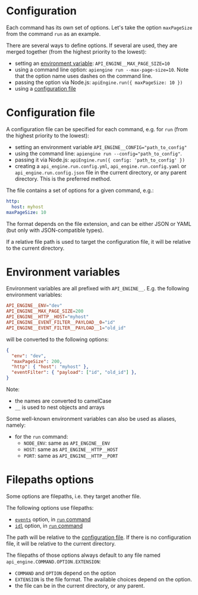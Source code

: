 # Configuration

Each command has its own set of options.
Let's take the option `maxPageSize` from the command `run` as an example.

There are several ways to define options.
If several are used, they are merged together (from the highest priority to
the lowest):
  - setting an [environment variable](#environment-variables):
    `API_ENGINE__MAX_PAGE_SIZE=10`
  - using a command line option: `apiengine run --max-page-size=10`.
    Note that the option name uses dashes on the command line.
  - passing the option via Node.js: `apiEngine.run({ maxPageSize: 10 })`
  - using a [configuration file](#configuration-file)

# Configuration file

A configuration file can be specified for each command, e.g. for `run`
(from the highest priority to the lowest):
  - setting an environment variable `API_ENGINE__CONFIG="path_to_config"`
  - using the command line: `apiengine run --config="path_to_config"`.
  - passing it via Node.js: `apiEngine.run({ config: 'path_to_config' })`
  - creating a `api_engine.run.config.yml`, `api_engine.run.config.yaml` or
    `api_engine.run.config.json` file in the current directory, or any parent
    directory. This is the preferred method.

The file contains a set of options for a given command, e.g.:

```yml
http:
  host: myhost
maxPageSize: 10
```

The format depends on the file extension, and can be either JSON or YAML
(but only with JSON-compatible types).

If a relative file path is used to target the configuration file, it will be
relative to the current directory.

# Environment variables

Environment variables are all prefixed with `API_ENGINE__`.
E.g. the following environment variables:

```toml
API_ENGINE__ENV="dev"
API_ENGINE__MAX_PAGE_SIZE=200
API_ENGINE__HTTP__HOST="myhost"
API_ENGINE__EVENT_FILTER__PAYLOAD__0="id"
API_ENGINE__EVENT_FILTER__PAYLOAD__1="old_id"
```

will be converted to the following options:

```json
{
  "env": "dev",
  "maxPageSize": 200,
  "http": { "host": "myhost" },
  "eventFilter": { "payload": ["id", "old_id"] },
}
```

Note:
  - the names are converted to camelCase
  - `__` is used to nest objects and arrays

Some well-known environment variables can also be used as aliases, namely:
  - for the `run` command:
     - `NODE_ENV`: same as `API_ENGINE__ENV`
     - `HOST`: same as `API_ENGINE__HTTP__HOST`
     - `PORT`: same as `API_ENGINE__HTTP__PORT`

# Filepaths options

Some options are filepaths, i.e. they target another file.

The following options use filepaths:
  - [`events`](events.md) option, in [`run` command](run.md)
  - [`idl`](idl.md) option, in [`run` command](run.md)

The path will be relative to the [configuration file](#configuration-file).
If there is no configuration file, it will be relative to the current directory.

The filepaths of those options always default to any file named
`api_engine.COMMAND.OPTION.EXTENSION`:
  - `COMMAND` and `OPTION` depend on the option
  - `EXTENSION` is the file format. The available choices depend on the option.
  - the file can be in the current directory, or any parent.
